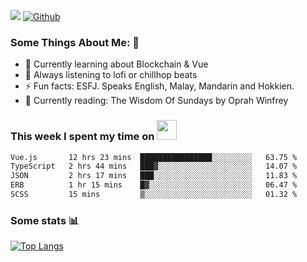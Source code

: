 ![](https://visitor-badge.laobi.icu/badge?page_id=seanho96.seanho96)
[![Github](https://img.shields.io/github/followers/seanho96?label=Follow&style=social)](https://github.com/seanho96)

### Some Things About Me: 👋
- 🌱 Currently learning about Blockchain & Vue
- :musical_note: Always listening to lofi or chillhop beats
- :zap: Fun facts: ESFJ. Speaks English, Malay, Mandarin and Hokkien.
- :book: Currently reading: The Wisdom Of Sundays by Oprah Winfrey

### This week I spent my time on <img src="https://media.giphy.com/media/SvQzkTQb3ZwKcj1QTO/giphy.gif" width="32">

<!--START_SECTION:waka-->

```txt
Vue.js       12 hrs 23 mins  ████████████████░░░░░░░░░   63.75 %
TypeScript   2 hrs 44 mins   ███▓░░░░░░░░░░░░░░░░░░░░░   14.07 %
JSON         2 hrs 17 mins   ███░░░░░░░░░░░░░░░░░░░░░░   11.83 %
ERB          1 hr 15 mins    █▓░░░░░░░░░░░░░░░░░░░░░░░   06.47 %
SCSS         15 mins         ▒░░░░░░░░░░░░░░░░░░░░░░░░   01.32 %
```

<!--END_SECTION:waka-->

### Some stats 📊

[![Top Langs](https://github-readme-stats.vercel.app/api/top-langs/?username=seanho96&layout=compact&theme=graywhite)](https://github.com/anuraghazra/github-readme-stats)
<br/>
<!-- ![GitHub stats](https://github-readme-stats.vercel.app/api?username=seanho96&show_icons=true&theme=graywhite)-->

